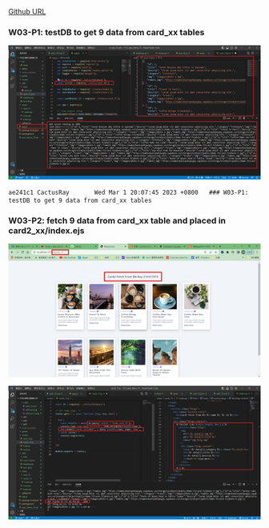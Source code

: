 [Github URL](https://github.com/CactusRay/1112_wp2_demo_75)

### W03-P1: testDB to get 9 data from card_xx tables
 
![](w03-p1.png)

```
ae241c1 CactusRay       Wed Mar 1 20:07:45 2023 +0800   ### W03-P1: testDB to get 9 data from card_xx tables
```

### W03-P2: fetch 9 data from card_xx table and placed in card2_xx/index.ejs
 
![](w03-p2-1.png)
 
![](w03-p2-2.png)